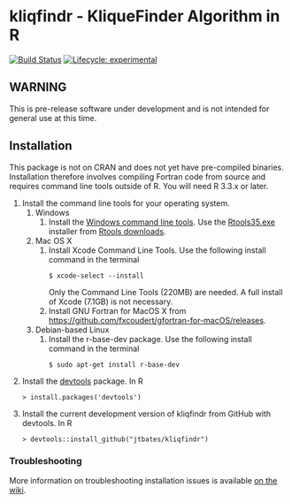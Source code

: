 # kliqfindr - KliqueFinder Algorithm in R

[![Build Status](https://travis-ci.org/jtbates/kliqfindr.svg?branch=master)](https://travis-ci.org/jtbates/kliqfindr)
[![Lifecycle: experimental](https://img.shields.io/badge/lifecycle-experimental-orange.svg)](https://www.tidyverse.org/lifecycle/#experimental)

## WARNING

This is pre-release software under development and is not intended for general use at this time.

## Installation

This package is not on CRAN and does not yet have pre-compiled binaries. Installation therefore involves compiling Fortran code from source and requires command line tools outside of R. You will need R 3.3.x or later.

1. Install the command line tools for your operating system.
    1. Windows
        1. Install the [Windows command line tools](https://cran.r-project.org/doc/manuals/R-admin.html#The-command-line-tools). Use the [Rtools35.exe](https://cran.r-project.org/bin/windows/Rtools/Rtools35.exe) installer from [Rtools downloads](https://cran.r-project.org/bin/windows/Rtools/).
    1. Mac OS X
        1. Install Xcode Command Line Tools. Use the following install command in the terminal
            ```
            $ xcode-select --install
            ```
            Only the Command Line Tools (220MB) are needed. A full install of Xcode (7.1GB) is not necessary.
        2. Install GNU Fortran for MacOS X from https://github.com/fxcoudert/gfortran-for-macOS/releases.
    1. Debian-based Linux
        1. Install the r-base-dev package. Use the following install command in the terminal
            ```
            $ sudo apt-get install r-base-dev
            ```
2. Install the [devtools](https://github.com/hadley/devtools) package. In R
    ```
    > install.packages('devtools')
    ```
3. Install the current development version of kliqfindr from GitHub with devtools. In R
    ```
    > devtools::install_github("jtbates/kliqfindr")
    ```
 
 ### Troubleshooting
 
 More information on troubleshooting installation issues is available [on the wiki](https://github.com/jtbates/kliqfindr/wiki/Troubleshooting-install-issues).
 
